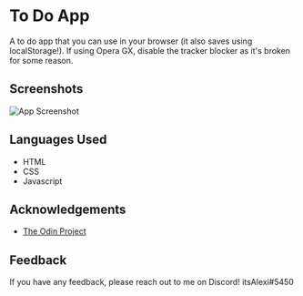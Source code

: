 
# To Do App

A to do app that you can use in your browser (it also saves using localStorage!). If using Opera GX, disable the tracker blocker as it's broken for some reason.

## Screenshots

![App Screenshot](https://i.ibb.co/HY73067/image-2022-07-27-214458147.png)


## Languages Used

- HTML
- CSS
- Javascript


## Acknowledgements

 - [The Odin Project](https://www.theodinproject.com/lessons/node-path-javascript-todo-list)
 

## Feedback

If you have any feedback, please reach out to me on Discord!
itsAlexi#5450
